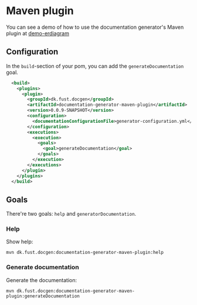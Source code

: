 # Maven plugin

You can see a demo of how to use the documentation generator's Maven plugin at [demo-erdiagram](../demos/demo-erdiagram)

## Configuration

In the `build`-section of your pom, you can add the `generateDocumentation` goal.

```xml
  <build>
    <plugins>
      <plugin>
        <groupId>dk.fust.docgen</groupId>
        <artifactId>documentation-generator-maven-plugin</artifactId>
        <version>0.0.9-SNAPSHOT</version>
        <configuration>
          <documentationConfigurationFile>generator-configuration.yml</documentationConfigurationFile>
        </configuration>
        <executions>
          <execution>
            <goals>
              <goal>generateDocumentation</goal>
            </goals>
          </execution>
        </executions>
      </plugin>
    </plugins>
  </build>
```

## Goals

There're two goals: `help` and `generatorDocumentation`.

### Help

Show help:

`mvn dk.fust.docgen:documentation-generator-maven-plugin:help`

### Generate documentation

Generate the documentation:

`mvn dk.fust.docgen:documentation-generator-maven-plugin:generateDocumentation`

